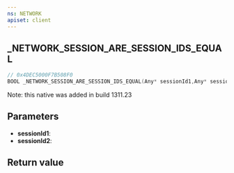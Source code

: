 ```yaml
---
ns: NETWORK
apiset: client
---
```

## _NETWORK_SESSION_ARE_SESSION_IDS_EQUAL

```c
// 0x4DEC5000F7B508F0
BOOL _NETWORK_SESSION_ARE_SESSION_IDS_EQUAL(Any* sessionId1,Any* sessionId2);
```

Note: this native was added in build 1311.23

## Parameters
* **sessionId1**:
* **sessionId2**:

## Return value
